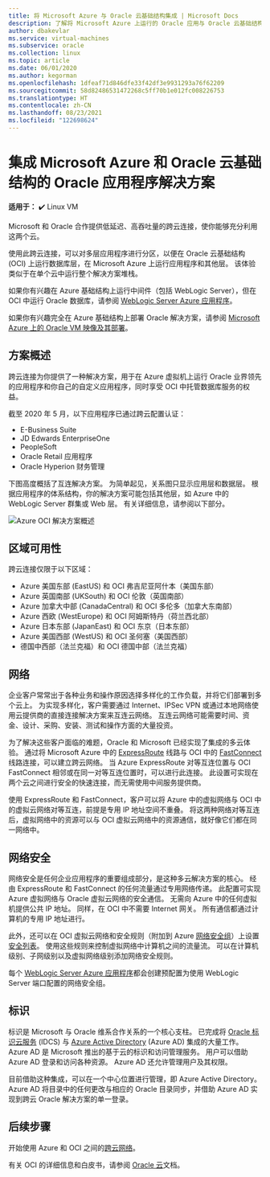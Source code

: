 ```yaml
---
title: 将 Microsoft Azure 与 Oracle 云基础结构集成 | Microsoft Docs
description: 了解将 Microsoft Azure 上运行的 Oracle 应用与 Oracle 云基础结构 (OCI) 中的数据库集成的解决方案。
author: dbakevlar
ms.service: virtual-machines
ms.subservice: oracle
ms.collection: linux
ms.topic: article
ms.date: 06/01/2020
ms.author: kegorman
ms.openlocfilehash: 1dfeaf71d846dfe33f42df3e9931293a76f62209
ms.sourcegitcommit: 58d82486531472268c5ff70b1e012fc008226753
ms.translationtype: HT
ms.contentlocale: zh-CN
ms.lasthandoff: 08/23/2021
ms.locfileid: "122698624"
---
```

# <a name="oracle-application-solutions-integrating-microsoft-azure-and-oracle-cloud-infrastructure"></a>集成 Microsoft Azure 和 Oracle 云基础结构的 Oracle 应用程序解决方案

**适用于：** :heavy_check_mark: Linux VM 

Microsoft 和 Oracle 合作提供低延迟、高吞吐量的跨云连接，使你能够充分利用这两个云。 

使用此跨云连接，可以对多层应用程序进行分区，以便在 Oracle 云基础结构 (OCI) 上运行数据库层，在 Microsoft Azure 上运行应用程序和其他层。 该体验类似于在单个云中运行整个解决方案堆栈。 

如果你有兴趣在 Azure 基础结构上运行中间件（包括 WebLogic Server），但在 OCI 中运行 Oracle 数据库，请参阅 [WebLogic Server Azure 应用程序](oracle-weblogic.md)。

如果你有兴趣完全在 Azure 基础结构上部署 Oracle 解决方案，请参阅 [Microsoft Azure 上的 Oracle VM 映像及其部署](oracle-vm-solutions.md)。

## <a name="scenario-overview"></a>方案概述

跨云连接为你提供了一种解决方案，用于在 Azure 虚拟机上运行 Oracle 业界领先的应用程序和你自己的自定义应用程序，同时享受 OCI 中托管数据库服务的权益。 

截至 2020 年 5 月，以下应用程序已通过跨云配置认证：

* E-Business Suite
* JD Edwards EnterpriseOne
* PeopleSoft
* Oracle Retail 应用程序
* Oracle Hyperion 财务管理

下图高度概括了互连解决方案。 为简单起见，关系图只显示应用层和数据层。 根据应用程序的体系结构，你的解决方案可能包括其他层，如 Azure 中的 WebLogic Server 群集或 Web 层。 有关详细信息，请参阅以下部分。

![Azure OCI 解决方案概述](media/oracle-oci-overview/crosscloud.png)

## <a name="region-availability"></a>区域可用性 

跨云连接仅限于以下区域：
* Azure 美国东部 (EastUS) 和 OCI 弗吉尼亚阿什本（美国东部）
* Azure 英国南部 (UKSouth) 和 OCI 伦敦（英国南部）
* Azure 加拿大中部 (CanadaCentral) 和 OCI 多伦多（加拿大东南部）
* Azure 西欧 (WestEurope) 和 OCI 阿姆斯特丹（荷兰西北部）
* Azure 日本东部 (JapanEast) 和 OCI 东京（日本东部）
* Azure 美国西部 (WestUS) 和 OCI 圣何塞（美国西部）
* 德国中西部（法兰克福）和 OCI 德国中部（法兰克福）


## <a name="networking"></a>网络

企业客户常常出于各种业务和操作原因选择多样化的工作负载，并将它们部署到多个云上。 为实现多样化，客户需要通过 Internet、IPSec VPN 或通过本地网络使用云提供商的直接连接解决方案来互连云网络。 互连云网络可能需要时间、资金、设计、采购、安装、测试和操作方面的大量投资。 

为了解决这些客户面临的难题，Oracle 和 Microsoft 已经实现了集成的多云体验。 通过将 Microsoft Azure 中的 [ExpressRoute](../../../expressroute/expressroute-introduction.md) 线路与 OCI 中的 [FastConnect](https://docs.cloud.oracle.com/iaas/Content/Network/Concepts/fastconnectoverview.htm) 线路连接，可以建立跨云网络。 当 Azure ExpressRoute 对等互连位置与 OCI FastConnect 相邻或在同一对等互连位置时，可以进行此连接。 此设置可实现在两个云之间进行安全的快速连接，而无需使用中间服务提供商。

使用 ExpressRoute 和 FastConnect，客户可以将 Azure 中的虚拟网络与 OCI 中的虚拟云网络对等互连，前提是专用 IP 地址空间不重叠。 将这两种网络对等互连后，虚拟网络中的资源可以与 OCI 虚拟云网络中的资源通信，就好像它们都在同一网络中。

## <a name="network-security"></a>网络安全

网络安全是任何企业应用程序的重要组成部分，是这种多云解决方案的核心。 经由 ExpressRoute 和 FastConnect 的任何流量通过专用网络传递。 此配置可实现 Azure 虚拟网络与 Oracle 虚拟云网络的安全通信。 无需向 Azure 中的任何虚拟机提供公共 IP 地址。 同样，在 OCI 中不需要 Internet 网关。 所有通信都通过计算机的专用 IP 地址进行。

此外，还可以在 OCI 虚拟云网络和安全规则（附加到 Azure [网络安全组](../../../virtual-network/network-security-groups-overview.md)）上设置[安全列表](https://docs.cloud.oracle.com/iaas/Content/Network/Concepts/securitylists.htm)。 使用这些规则来控制虚拟网络中计算机之间的流量流。 可以在计算机级别、子网级别以及虚拟网络级别添加网络安全规则。

每个 [WebLogic Server Azure 应用程序](oracle-weblogic.md)都会创建预配置为使用 WebLogic Server 端口配置的网络安全组。
 
## <a name="identity"></a>标识

标识是 Microsoft 与 Oracle 维系合作关系的一个核心支柱。 已完成将 [Oracle 标识云服务](https://docs.oracle.com/en/cloud/paas/identity-cloud/index.html) (IDCS) 与 [Azure Active Directory](../../../active-directory/index.yml) (Azure AD) 集成的大量工作。 Azure AD 是 Microsoft 推出的基于云的标识和访问管理服务。 用户可以借助 Azure AD 登录和访问各种资源。 Azure AD 还允许管理用户及其权限。

目前借助这种集成，可以在一个中心位置进行管理，即 Azure Active Directory。 Azure AD 将目录中的任何更改与相应的 Oracle 目录同步，并借助 Azure AD 实现到跨云 Oracle 解决方案的单一登录。

## <a name="next-steps"></a>后续步骤

开始使用 Azure 和 OCI 之间的[跨云网络](configure-azure-oci-networking.md)。 

有关 OCI 的详细信息和白皮书，请参阅 [Oracle 云](https://docs.cloud.oracle.com/iaas/Content/home.htm)文档。
